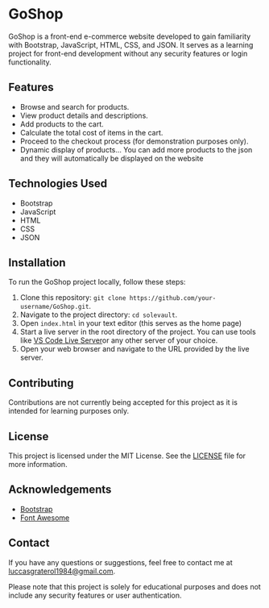 # GoShop

GoShop is a front-end e-commerce website developed to gain familiarity with Bootstrap, JavaScript, HTML, CSS, and JSON. It serves as a learning project for front-end development without any security features or login functionality.

## Features

- Browse and search for products.
- View product details and descriptions.
- Add products to the cart.
- Calculate the total cost of items in the cart.
- Proceed to the checkout process (for demonstration purposes only).
- Dynamic display of products... You can add more products to the json and they will automatically be displayed on the website

## Technologies Used

- Bootstrap
- JavaScript
- HTML
- CSS
- JSON
## Installation

To run the GoShop project locally, follow these steps:

1. Clone this repository: `git clone https://github.com/your-username/GoShop.git`.
2. Navigate to the project directory: `cd solevault`.
3. Open `index.html` in your text editor (this serves as the home page)
4. Start a live server in the root directory of the project. You can use tools like [VS Code Live Server](https://marketplace.visualstudio.com/items?itemName=ritwickdey.LiveServer)or any other server of your choice.
5. Open your web browser and navigate to the URL provided by the live server.

## Contributing

Contributions are not currently being accepted for this project as it is intended for learning purposes only.

## License

This project is licensed under the MIT License. See the [LICENSE](LICENSE.txt) file for more information.

## Acknowledgements

- [Bootstrap](https://getbootstrap.com/)
- [Font Awesome](https://fontawesome.com/)
## Contact

If you have any questions or suggestions, feel free to contact me at [luccasgraterol1984@gmail.com](mailto:luccasgraterol1984@gmail.com).

Please note that this project is solely for educational purposes and does not include any security features or user authentication.
